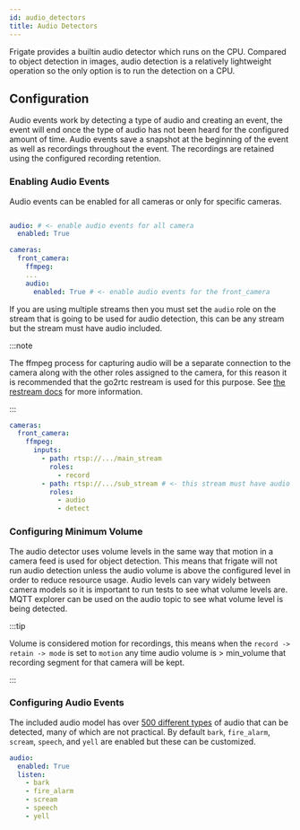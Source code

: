 ```yaml
---
id: audio_detectors
title: Audio Detectors
---
```


Frigate provides a builtin audio detector which runs on the CPU. Compared to object detection in images, audio detection is a relatively lightweight operation so the only option is to run the detection on a CPU.

## Configuration

Audio events work by detecting a type of audio and creating an event, the event will end once the type of audio has not been heard for the configured amount of time. Audio events save a snapshot at the beginning of the event as well as recordings throughout the event. The recordings are retained using the configured recording retention.

### Enabling Audio Events

Audio events can be enabled for all cameras or only for specific cameras.

```yaml

audio: # <- enable audio events for all camera
  enabled: True

cameras:
  front_camera:
    ffmpeg:
    ...
    audio:
      enabled: True # <- enable audio events for the front_camera
```

If you are using multiple streams then you must set the `audio` role on the stream that is going to be used for audio detection, this can be any stream but the stream must have audio included.

:::note

The ffmpeg process for capturing audio will be a separate connection to the camera along with the other roles assigned to the camera, for this reason it is recommended that the go2rtc restream is used for this purpose. See [the restream docs](/configuration/restream.md) for more information.

:::

```yaml
cameras:
  front_camera:
    ffmpeg:
      inputs:
        - path: rtsp://.../main_stream
          roles:
            - record
        - path: rtsp://.../sub_stream # <- this stream must have audio enabled
          roles:
            - audio
            - detect
```

### Configuring Minimum Volume

The audio detector uses volume levels in the same way that motion in a camera feed is used for object detection. This means that frigate will not run audio detection unless the audio volume is above the configured level in order to reduce resource usage. Audio levels can vary widely between camera models so it is important to run tests to see what volume levels are. MQTT explorer can be used on the audio topic to see what volume level is being detected.

:::tip

Volume is considered motion for recordings, this means when the `record -> retain -> mode` is set to `motion` any time audio volume is > min_volume that recording segment for that camera will be kept.

:::

### Configuring Audio Events

The included audio model has over [500 different types](https://github.com/blakeblackshear/frigate/blob/dev/audio-labelmap.txt) of audio that can be detected, many of which are not practical. By default `bark`, `fire_alarm`, `scream`, `speech`, and `yell` are enabled but these can be customized.

```yaml
audio:
  enabled: True
  listen:
    - bark
    - fire_alarm
    - scream
    - speech
    - yell
```
